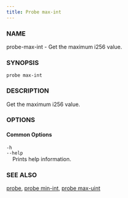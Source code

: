 ```yaml
---
title: Probe max-int
---
```


### NAME

probe-max-int - Get the maximum i256 value.

### SYNOPSIS

`probe max-int`

### DESCRIPTION

Get the maximum i256 value.

### OPTIONS

#### Common Options

`-h`  
`--help`  
&nbsp;&nbsp;&nbsp;&nbsp;Prints help information.

### SEE ALSO

[probe](./probe.md), [probe min-int](./probe-min-int.md), [probe max-uint](./probe-max-uint.md)
